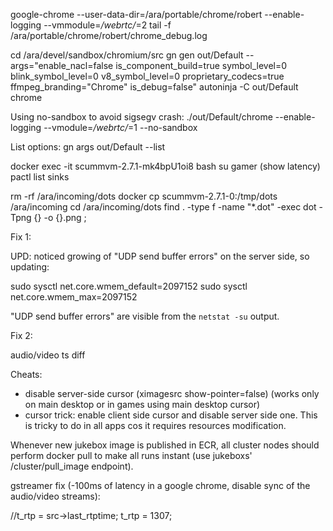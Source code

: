 google-chrome --user-data-dir=/ara/portable/chrome/robert --enable-logging --vmmodule=*/webrtc/*=2
tail -f /ara/portable/chrome/robert/chrome_debug.log

cd /ara/devel/sandbox/chromium/src
gn gen out/Default --args="enable_nacl=false is_component_build=true symbol_level=0 blink_symbol_level=0 v8_symbol_level=0 proprietary_codecs=true ffmpeg_branding=\"Chrome\" is_debug=false"
autoninja -C out/Default chrome

Using no-sandbox to avoid sigsegv crash:
./out/Default/chrome --enable-logging --vmodule=*/webrtc/*=1 --no-sandbox

List options:
gn args out/Default --list


docker exec -it scummvm-2.7.1-mk4bpU1oi8 bash
su gamer
(show latency)
pactl list sinks

rm -rf /ara/incoming/dots
docker cp scummvm-2.7.1-0:/tmp/dots /ara/incoming
cd /ara/incoming/dots
find . -type f -name "*.dot" -exec dot -Tpng {} -o {}.png \;


Fix 1:

UPD: noticed growing of "UDP send buffer errors" on the server side,
so updating:

sudo sysctl net.core.wmem_default=2097152
sudo sysctl net.core.wmem_max=2097152

"UDP send buffer errors" are visible from the `netstat -su` output.

Fix 2:

audio/video ts diff

Cheats: 

- disable server-side cursor (ximagesrc show-pointer=false) (works only on main desktop or in games using main desktop cursor)
- cursor trick: enable client side cursor and disable server side one. This is tricky to do in all apps cos it requires resources modification.

Whenever new jukebox image is published in ECR, all cluster nodes should perform docker pull to make all runs instant
(use jukeboxs' /cluster/pull_image endpoint).

gstreamer fix (-100ms of latency in a google chrome, disable sync of the audio/video streams):

  //t_rtp = src->last_rtptime;
  t_rtp = 1307;
